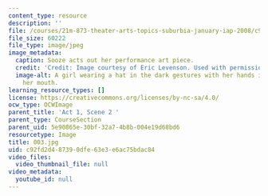 ```yaml
---
content_type: resource
description: ''
file: /courses/21m-873-theater-arts-topics-suburbia-january-iap-2008/c92fd2d487390dfe63e3e6ac75bdac84_003.jpg
file_size: 60222
file_type: image/jpeg
image_metadata:
  caption: Sooze acts out her performance art piece.
  credit: 'Credit: Image courtesy of Eric Levenson. Used with permission.'
  image-alt: A girl wearing a hat in the dark gestures with her hands in front of
    her mouth.
learning_resource_types: []
license: https://creativecommons.org/licenses/by-nc-sa/4.0/
ocw_type: OCWImage
parent_title: 'Act 1, Scene 2 '
parent_type: CourseSection
parent_uid: 5e90865e-30bf-32a7-4b8b-004e19d68bd6
resourcetype: Image
title: 003.jpg
uid: c92fd2d4-8739-0dfe-63e3-e6ac75bdac84
video_files:
  video_thumbnail_file: null
video_metadata:
  youtube_id: null
---
```

